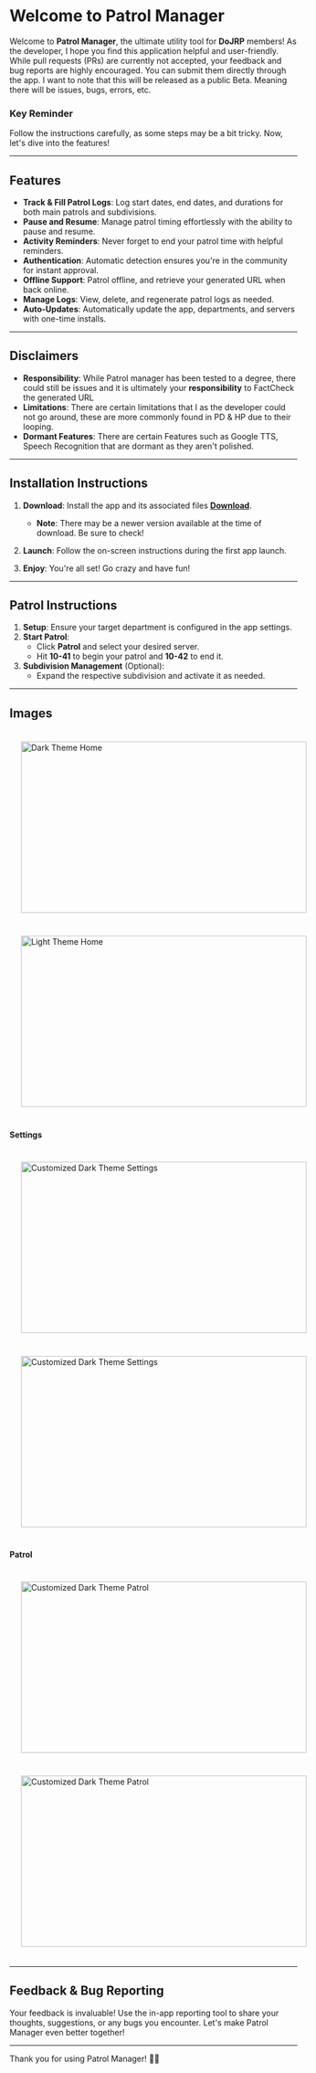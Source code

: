 # Welcome to Patrol Manager
Welcome to **Patrol Manager**, the ultimate utility tool for **DoJRP** members! As the developer, I hope you find this application helpful and user-friendly. While pull requests (PRs) are currently not accepted, your feedback and bug reports are highly encouraged. You can submit them directly through the app. I want to note that this will be released as a public Beta. Meaning there will be issues, bugs, errors, etc. 

### Key Reminder
Follow the instructions carefully, as some steps may be a bit tricky. Now, let's dive into the features!

---

## Features

- **Track & Fill Patrol Logs**: Log start dates, end dates, and durations for both main patrols and subdivisions.
- **Pause and Resume**: Manage patrol timing effortlessly with the ability to pause and resume.
- **Activity Reminders**: Never forget to end your patrol time with helpful reminders.
- **Authentication**: Automatic detection ensures you're in the community for instant approval.
- **Offline Support**: Patrol offline, and retrieve your generated URL when back online.
- **Manage Logs**: View, delete, and regenerate patrol logs as needed.
- **Auto-Updates**: Automatically update the app, departments, and servers with one-time installs.

---

## Disclaimers

- **Responsibility**: While Patrol manager has been tested to a degree, there could still be issues and it is ultimately your **responsibility** to FactCheck the generated URL
- **Limitations**: There are certain limitations that I as the developer could not go around, these are more commonly found in PD & HP due to their looping.
- **Dormant Features**: There are certain Features such as Google TTS, Speech Recognition that are dormant as they aren't polished. 

---

## Installation Instructions

1. **Download**: Install the app and its associated files  [**Download**](https://www.dojrp.com/files/file/476-patrol-manager/).
   - **Note**: There may be a newer version available at the time of download. Be sure to check!

2. **Launch**: Follow the on-screen instructions during the first app launch.

3. **Enjoy**: You're all set! Go crazy and have fun!

---

## Patrol Instructions

1. **Setup**: Ensure your target department is configured in the app settings.
2. **Start Patrol**:
   - Click **Patrol** and select your desired server.
   - Hit **10-41** to begin your patrol and **10-42** to end it.
3. **Subdivision Management** (Optional):
   - Expand the respective subdivision and activate it as needed.

---

## Images

<img src="https://github.com/user-attachments/assets/bf35f095-bf59-4cc0-b058-340d9366fe51" alt="Dark Theme Home" width="500" height="300" style="margin: 20px;">
<img src="https://github.com/user-attachments/assets/5d3ca11e-c6fe-484e-a6ea-97dd78f1b7d5" alt="Light Theme Home" width="500" height="300" style="margin: 20px;">

#### Settings
<img src="https://github.com/user-attachments/assets/1be30e5c-79ee-4d34-b449-91f680a3f4c4" alt="Customized Dark Theme Settings" width="500" height="300" style="margin: 20px;">
<img src="https://github.com/user-attachments/assets/008a5850-4464-4495-9194-cd544f848894" alt="Customized Dark Theme Settings" width="500" height="300" style="margin: 20px;">

#### Patrol
<img src="https://github.com/user-attachments/assets/8911f1fd-a9c0-4c21-8de0-1a4ac64f2d3c" alt="Customized Dark Theme Patrol" width="500" height="300" style="margin: 20px;">
<img src="https://github.com/user-attachments/assets/a32eaf37-1d83-4e78-a576-01c844f85817" alt="Customized Dark Theme Patrol" width="500" height="300" style="margin: 20px;">

---

## Feedback & Bug Reporting

Your feedback is invaluable! Use the in-app reporting tool to share your thoughts, suggestions, or any bugs you encounter. Let's make Patrol Manager even better together!

---

Thank you for using Patrol Manager! 🚓🚒
